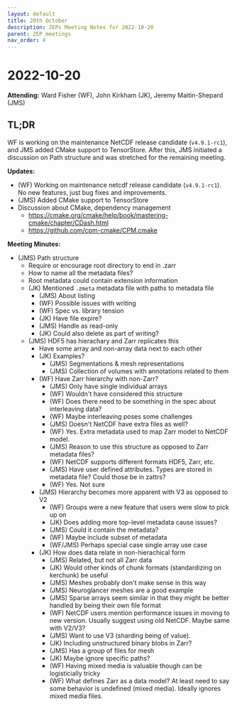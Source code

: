 ```yaml
---
layout: default
title: 20th October
description: ZEPs Meeting Notes for 2022-10-20
parent: ZEP meetings
nav_order: 4
---
```


# 2022-10-20

**Attending:** Ward Fisher (WF), John Kirkham (JK), Jeremy Maitin-Shepard (JMS)

## TL;DR

WF is working on the maintenance NetCDF release candidate (`v4.9.1-rc1`), and JMS added CMake support to TensorStore. After this, JMS initiated a discussion on Path structure and was stretched for the remaining meeting.

**Updates:**

- (WF) Working on maintenance netcdf release candidate (`v4.9.1-rc1`). No new features, just bug fixes and improvements.
- (JMS) Added CMake support to TensorStore
- Discussion about CMake, dependency management
    - https://cmake.org/cmake/help/book/mastering-cmake/chapter/CDash.html
    - https://github.com/cpm-cmake/CPM.cmake

**Meeting Minutes:**

* (JMS) Path structure
    * Require or encourage root directory to end in .zarr
    * How to name all the metadata files?
    * Root metadata could contain extension information
    * (JK) Mentioned `.zmeta` metadata file with paths to metadata file
        * (JMS) About listing
        * (WF) Possible issues with writing
        * (WF) Spec vs. library tension
        * (JK) Have file expire?
        * (JMS) Handle as read-only
        * (JK) Could also delete as part of writing?
    * (JMS) HDF5 has hierachary and Zarr replicates this
        * Have some array and non-array data next to each other
        * (JK) Examples?
            * (JMS) Segmentations & mesh representations
            * (JMS) Collection of volumes with annotations related to them
        * (WF) Have Zarr hierarchy with non-Zarr?
            * (JMS) Only have single individual arrays
            * (WF) Wouldn't have considered this structure
            * (WF) Does there need to be something in the spec about interleaving data?
            * (WF) Maybe interleaving poses some challenges
            * (JMS) Doesn't NetCDF have extra files as well?
            * (WF) Yes. Extra metadata used to map Zarr model to NetCDF model.
            * (JMS) Reason to use this structure as opposed to Zarr metadata files?
            * (WF) NetCDF supports different formats HDF5, Zarr, etc.
            * (JMS) Have user defined attributes. Types are stored in metadata file? Could those be in zattrs?
            * (WF) Yes. Not sure
        * (JMS) Hierarchy becomes more apparent with V3 as opposed to V2
            * (WF) Groups were a new feature that users were slow to pick up on
            * (JK) Does adding more top-level metadata cause issues?
            * (JMS) Could it contain the metadata?
            * (WF) Maybe include subset of metadata
            * (WF/JMS) Perhaps special case single array use case
        * (JK) How does data relate in non-hierachical form
            * (JMS) Related, but not all Zarr data
            * (JK) Would other kinds of chunk formats (standardizing on kerchunk) be useful
            * (JMS) Meshes probably don't make sense in this way
            * (JMS) Neuroglancer meshes are a good example
            * (JMS) Sparse arrays seem similar in that they might be better handled by being their own file format
            * (WF) NetCDF users mention performance issues in moving to new version. Usually suggest using old NetCDF. Maybe same with V2/V3?
            * (JMS) Want to use V3 (sharding being of value).
            * (JK) Including unstructured binary blobs in Zarr?
            * (JMS) Has a group of files for mesh
            * (JK) Maybe ignore specific paths?
            * (WF) Having mixed media is valuable though can be logisticially tricky
            * (WF) What defines Zarr as a data model? At least need to say some behavior is undefined (mixed media). Ideally ignores mixed media files.
